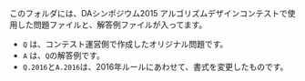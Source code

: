 このフォルダには、DAシンポジウム2015 アルゴリズムデザインコンテストで使用した問題ファイルと、解答例ファイルが入ってます。

- `Q` は、コンテスト運営側で作成したオリジナル問題です。
- `A` は、`Q`の解答例です。
- `Q.2016`と`A.2016`は、2016年ルールにあわせて、書式を変更したものです。
